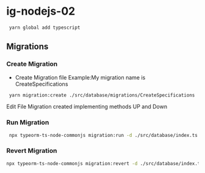 # ig-nodejs-02


```bash
 yarn global add typescript     
```


## Migrations

### Create Migration
- Create Migration file 
Example:My migration name is CreateSpecifications
```bash
 yarn migration:create ./src/database/migrations/CreateSpecifications
```
Edit File Migration created implementing methods UP and Down


### Run Migration
```bash
 npx typeorm-ts-node-commonjs migration:run -d ./src/database/index.ts 
```

### Revert Migration
```bash
npx typeorm-ts-node-commonjs migration:revert -d ./src/database/index.ts 
```
